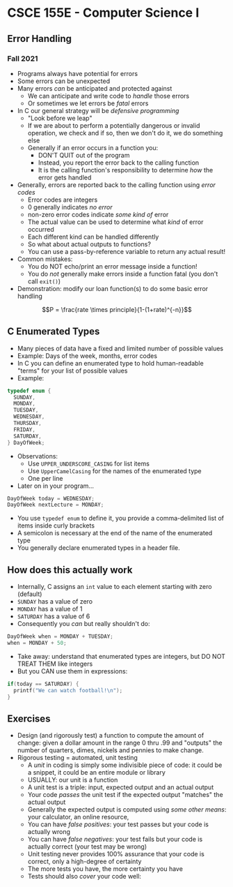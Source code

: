 
# CSCE 155E - Computer Science I
## Error Handling
### Fall 2021

* Programs always have potential for errors
* Some errors can be unexpected
* Many errors *can* be anticipated and protected against
  * We can anticipate and write code to *handle* those errors
  * Or sometimes we let errors be *fatal* errors
* In C our general strategy will be *defensive programming*
  * "Look before we leap"
  * If we are about to perform a potentially dangerous or invalid operation, we check and if so, then we don't do it, we do something else
  * Generally if an error occurs in a function you:
    * DON'T QUIT out of the program
    * Instead, you report the error back to the calling function
    * It is the calling function's responsibility to determine *how* the error gets handled
* Generally, errors are reported back to the calling function using *error codes*
  * Error codes are integers
  * 0 generally indicates *no error*
  * non-zero error codes indicate *some kind of* error
  * The actual value can be used to determine what *kind* of error occurred
  * Each different kind can be handled differently
  * So what about actual outputs to functions?  
  * You can use a pass-by-reference variable to return any actual result!
* Common mistakes:
  * You do NOT echo/print an error message inside a function!
  * You do *not* generally make errors inside a function fatal (you don't call `exit()`)
* Demonstration: modify our loan function(s) to do some basic error handling

$$P = \frac{rate \times principle}{1-(1+rate)^{-n}}$$

## C Enumerated Types


* Many pieces of data have a fixed and limited number of possible values
* Example: Days of the week, months, error codes
* In C you can define an enumerated type to hold human-readable "terms" for your list of possible values
* Example:

```c
typedef enum {
  SUNDAY,
  MONDAY,
  TUESDAY,
  WEDNESDAY,
  THURSDAY,
  FRIDAY,
  SATURDAY,
} DayOfWeek;
```

* Observations:
  * Use `UPPER_UNDERSCORE_CASING` for list items
  * Use `UpperCamelCasing` for the names of the enumerated type
  * One per line
* Later on in your program...

```c
DayOfWeek today = WEDNESDAY;
DayOfWeek nextLecture = MONDAY;
```

* You use `typedef enum` to define it, you provide a comma-delimited list of items inside curly brackets
* A semicolon is necessary at the end of the name of the enumerated type
* You generally declare enumerated types in a header file.

## How does this actually work

* Internally, C assigns an `int` value to each element starting with zero (default)
* `SUNDAY` has a value of zero
* `MONDAY` has a value of 1
* `SATURDAY` has a value of 6
* Consequently you *can* but really shouldn't do:

```c
DayOfWeek when = MONDAY + TUESDAY;
when = MONDAY + 50;
```

* Take away: understand that enumerated types are integers, but DO NOT TREAT THEM like integers
* But you CAN use them in expressions:

```c
if(today == SATURDAY) {
  printf("We can watch football!\n");
}
```

## Exercises

* Design (and rigorously test) a function to compute the amount of change: given a dollar amount in the range 0 thru .99 and "outputs" the number of quarters, dimes, nickels and pennies to make change.
* Rigorous testing = automated, unit testing
  * A *unit* in coding is simply some indivisible piece of code: it could be a snippet, it could be an entire module or library
  * USUALLY: our unit is a function
  * A unit test is a triple: input, expected output and an actual output
  * Your code *passes* the unit test if the expected output "matches" the actual output
  * Generally the expected output is computed using *some other means*: your calculator, an online resource,
  * You can have *false positives*: your test passes but your code is actually wrong
  * You can have *false negatives*: your test fails but your code is actually correct (your test may be wrong)
  * Unit testing never provides 100% assurance that your code is correct, only a high-degree of certainty
  * The more tests you have, the more certainty you have
  * Tests should also *cover* your code well: 

```c


```
